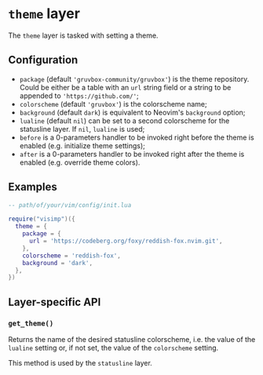 # `theme` layer

The `theme` layer is tasked with setting a theme.

## Configuration

- `package` (default `'gruvbox-community/gruvbox'`) is the theme repository.
  Could be either be a table with an `url` string field or a string to be
  appended to `'https://github.com/'`;
- `colorscheme` (default `'gruvbox'`) is the colorscheme name;
- `background` (default `dark`) is equivalent to Neovim's `background` option;
- `lualine` (default `nil`) can be set to a second colorscheme for the
  statusline layer. If `nil`, `lualine` is used;
- `before` is a 0-parameters handler to be invoked right before the theme is
  enabled (e.g. initialize theme settings);
- `after` is a 0-parameters handler to be invoked right after the theme is
  enabled (e.g. override theme colors).

## Examples

```lua
-- path/of/your/vim/config/init.lua

require("visimp")({
  theme = {
    package = {
      url = 'https://codeberg.org/foxy/reddish-fox.nvim.git',
    },
    colorscheme = 'reddish-fox',
    background = 'dark',
  },
})
```

## Layer-specific API

### `get_theme()`

Returns the name of the desired statusline colorscheme, i.e. the value of the
`lualine` setting or, if not set, the value of the `colorscheme` setting.

This method is used by the `statusline` layer.
